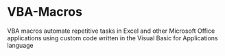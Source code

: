 # VBA-Macros
VBA macros automate repetitive tasks in Excel and other Microsoft Office applications using custom code written in the Visual Basic for Applications language
